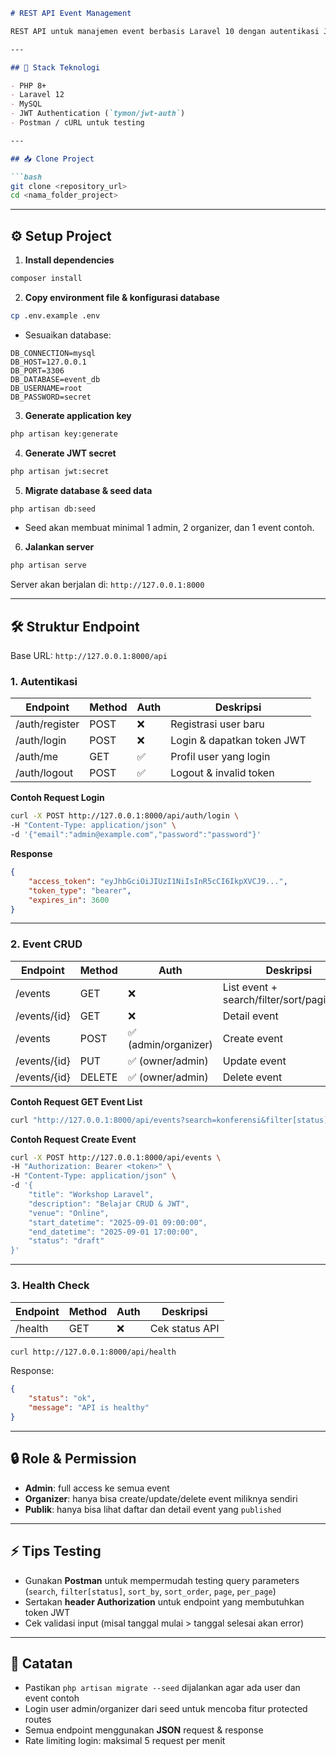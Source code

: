 
````markdown
# REST API Event Management

REST API untuk manajemen event berbasis Laravel 10 dengan autentikasi JWT. Fitur utama termasuk registrasi/login, RBAC, CRUD Event, filter, search, sorting, dan pagination.

---

## 🔹 Stack Teknologi

- PHP 8+
- Laravel 12
- MySQL
- JWT Authentication (`tymon/jwt-auth`)
- Postman / cURL untuk testing

---

## 📥 Clone Project

```bash
git clone <repository_url>
cd <nama_folder_project>
````

---

## ⚙️ Setup Project

1. **Install dependencies**

```bash
composer install
```

2. **Copy environment file & konfigurasi database**

```bash
cp .env.example .env
```

* Sesuaikan database:

```env
DB_CONNECTION=mysql
DB_HOST=127.0.0.1
DB_PORT=3306
DB_DATABASE=event_db
DB_USERNAME=root
DB_PASSWORD=secret
```

3. **Generate application key**

```bash
php artisan key:generate
```

4. **Generate JWT secret**

```bash
php artisan jwt:secret
```

5. **Migrate database & seed data**

```bash
php artisan db:seed
```

* Seed akan membuat minimal 1 admin, 2 organizer, dan 1 event contoh.

6. **Jalankan server**

```bash
php artisan serve
```

Server akan berjalan di: `http://127.0.0.1:8000`

---

## 🛠 Struktur Endpoint

Base URL: `http://127.0.0.1:8000/api`

### 1. Autentikasi

| Endpoint       | Method | Auth | Deskripsi                  |
| -------------- | ------ | ---- | -------------------------- |
| /auth/register | POST   | ❌    | Registrasi user baru       |
| /auth/login    | POST   | ❌    | Login & dapatkan token JWT |
| /auth/me       | GET    | ✅    | Profil user yang login     |
| /auth/logout   | POST   | ✅    | Logout & invalid token     |

**Contoh Request Login**

```bash
curl -X POST http://127.0.0.1:8000/api/auth/login \
-H "Content-Type: application/json" \
-d '{"email":"admin@example.com","password":"password"}'
```

**Response**

```json
{
    "access_token": "eyJhbGciOiJIUzI1NiIsInR5cCI6IkpXVCJ9...",
    "token_type": "bearer",
    "expires_in": 3600
}
```

---

### 2. Event CRUD

| Endpoint     | Method | Auth                | Deskripsi                                  |
| ------------ | ------ | ------------------- | ------------------------------------------ |
| /events      | GET    | ❌                   | List event + search/filter/sort/pagination |
| /events/{id} | GET    | ❌                   | Detail event                               |
| /events      | POST   | ✅ (admin/organizer) | Create event                               |
| /events/{id} | PUT    | ✅ (owner/admin)     | Update event                               |
| /events/{id} | DELETE | ✅ (owner/admin)     | Delete event                               |

**Contoh Request GET Event List**

```bash
curl "http://127.0.0.1:8000/api/events?search=konferensi&filter[status]=published&sort_by=start_datetime&sort_order=desc&page=1&per_page=5"
```

**Contoh Request Create Event**

```bash
curl -X POST http://127.0.0.1:8000/api/events \
-H "Authorization: Bearer <token>" \
-H "Content-Type: application/json" \
-d '{
    "title": "Workshop Laravel",
    "description": "Belajar CRUD & JWT",
    "venue": "Online",
    "start_datetime": "2025-09-01 09:00:00",
    "end_datetime": "2025-09-01 17:00:00",
    "status": "draft"
}'
```

---

### 3. Health Check

| Endpoint | Method | Auth | Deskripsi      |
| -------- | ------ | ---- | -------------- |
| /health  | GET    | ❌    | Cek status API |

```bash
curl http://127.0.0.1:8000/api/health
```

Response:

```json
{
    "status": "ok",
    "message": "API is healthy"
}
```

---

## 🔒 Role & Permission

* **Admin**: full access ke semua event
* **Organizer**: hanya bisa create/update/delete event miliknya sendiri
* **Publik**: hanya bisa lihat daftar dan detail event yang `published`

---

## ⚡ Tips Testing

* Gunakan **Postman** untuk mempermudah testing query parameters (`search`, `filter[status]`, `sort_by`, `sort_order`, `page`, `per_page`)
* Sertakan **header Authorization** untuk endpoint yang membutuhkan token JWT
* Cek validasi input (misal tanggal mulai > tanggal selesai akan error)

---

## 📌 Catatan

* Pastikan `php artisan migrate --seed` dijalankan agar ada user dan event contoh
* Login user admin/organizer dari seed untuk mencoba fitur protected routes
* Semua endpoint menggunakan **JSON** request & response
* Rate limiting login: maksimal 5 request per menit
